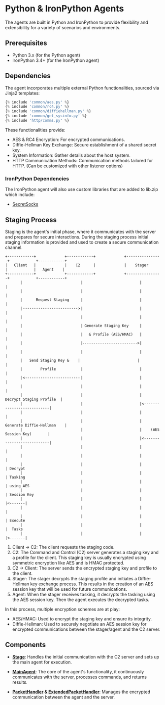 # Python & IronPython Agents

The agents are built in Python and IronPython to provide flexibility and extensibility for a variety of scenarios and environments.

## Prerequisites

- Python 3.x (for the Python agent)
- IronPython 3.4+ (for the IronPython agent)

## Dependencies

The agent incorporates multiple external Python functionalities, sourced via Jinja2 templates:

```python
{% include 'common/aes.py' %}
{% include 'common/rc4.py' %}
{% include 'common/diffiehellman.py' %}
{% include 'common/get_sysinfo.py' %}
{% include 'http/comms.py' %}
```

These functionalities provide:
- AES & RC4 Encryption: For encrypted communications.
- Diffie-Hellman Key Exchange: Secure establishment of a shared secret key.
- System Information: Gather details about the host system.
- HTTP Communication Methods: Communication methods tailored for HTTP. (Can be customized with other listener options)

### IronPython Dependencies
The IronPython agent will also use custom libraries that are added to lib.zip which include:
- [SecretSocks](https://github.com/BC-SECURITY/PySecretSOCKS)

## Staging Process
Staging is the agent's initial phase, where it communicates with the server and prepares for secure interactions. During the staging process initial staging information is provided and used to create a secure communication channel.

```
+------------+             +------------+             +----------------+            +------------+
|   Client   |             |    C2      |             |    Stager      |            |   Agent    |
+------------+             +------------+             +----------------+            +------------+
       |                          |                          |                            |
       |                          |                          |                            |
       |      Request Staging     |                          |                            |
       |------------------------->|                          |                            |
       |                          |                          |                            |
       |                          | Generate Staging Key     |                            |
       |                          |   & Profile (AES/HMAC)   |                            |
       |                          |------------------------->|                            |
       |                          |                          |                            |
       |   Send Staging Key &    |                          |                             |
       |        Profile           |                          |                            |
       |<-------------------------|                          |                            |
       |                          |                          |                            |
       |                          |                          |   Decrypt Staging Profile  |
       |                          |                          |<---------------------------|
       |                          |                          |                            |
       |                          |                          | Generate Diffie-Hellman    |
       |                          |                          |    (AES Session Key)       |
       |                          |                          |<---------------------------|
       |                          |                          |                            |
       |                          |                          |                            |
       |                          |                          |                            | Decrypt
       |                          |                          |                            | Tasking
       |                          |                          |                            | using AES
       |                          |                          |                            | Session Key
       |                          |                          |                            |<-------|
       |                          |                          |                            |
       |                          |                          |                            | Execute
       |                          |                          |                            |  Tasks
       |                          |                          |                            |<-------|
```

1. Client → C2: The client requests the staging code.
2. C2: The Command and Control (C2) server generates a staging key and a profile for the client. This staging key is usually encrypted using symmetric encryption like AES and is HMAC protected.
3. C2 → Client: The server sends the encrypted staging key and profile to the client.
4. Stager: The stager decrypts the staging profile and initiates a Diffie-Hellman key exchange process. This results in the creation of an AES session key that will be used for future communications.
5. Agent: When the stager receives tasking, it decrypts the tasking using the AES session key. Then the agent executes the decrypted tasks.

In this process, multiple encryption schemes are at play:
- AES/HMAC: Used to encrypt the staging key and ensure its integrity.
- Diffie-Hellman: Used to securely negotiate an AES session key for encrypted communications between the stager/agent and the C2 server.

## Components

- **[Stage](stageclass.md)**: Handles the initial communication with the C2 server and sets up the main agent for execution.

- **[MainAgent](mainagentclass.md)**: The core of the agent's functionality, it continuously communicates with the server, processes commands, and returns results.

- **[PacketHandler](packethandlerclass.md) & [ExtendedPacketHandler](extendedpackethandlerclass.md)**: Manages the encrypted communication between the agent and the server.


